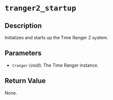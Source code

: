 # `tranger2_startup`

## Description
Initializes and starts up the Time Ranger 2 system.

## Parameters
- `tranger` (*void*): The Time Ranger instance.

## Return Value
None.
